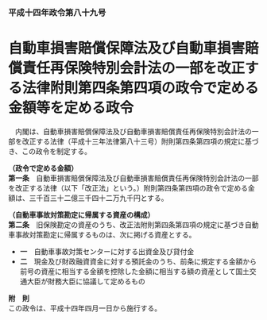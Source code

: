 ### 平成十四年政令第八十九号  
# 自動車損害賠償保障法及び自動車損害賠償責任再保険特別会計法の一部を改正する法律附則第四条第四項の政令で定める金額等を定める政令  
　内閣は、自動車損害賠償保障法及び自動車損害賠償責任再保険特別会計法の一部を改正する法律（平成十三年法律第八十三号）附則第四条第四項の規定に基づき、この政令を制定する。  
  
**（政令で定める金額）**  
**第一条**　自動車損害賠償保障法及び自動車損害賠償責任再保険特別会計法の一部を改正する法律（以下「改正法」という。）附則第四条第四項の政令で定める金額は、三千百三十二億三千四十二万九千円とする。  
  
**（自動車事故対策勘定に帰属する資産の構成）**  
**第二条**　旧保険勘定の資産のうち、改正法附則第四条第四項の規定に基づき自動車事故対策勘定に帰属するものは、次に掲げる資産とする。  
* **一**　自動車事故対策センターに対する出資金及び貸付金  
* **二**　現金及び財政融資資金に対する預託金のうち、前条に規定する金額から前号の資産に相当する金額を控除した金額に相当する額の資産として国土交通大臣が財務大臣に協議して定めるもの  
  
**附　則**  
この政令は、平成十四年四月一日から施行する。  
  
